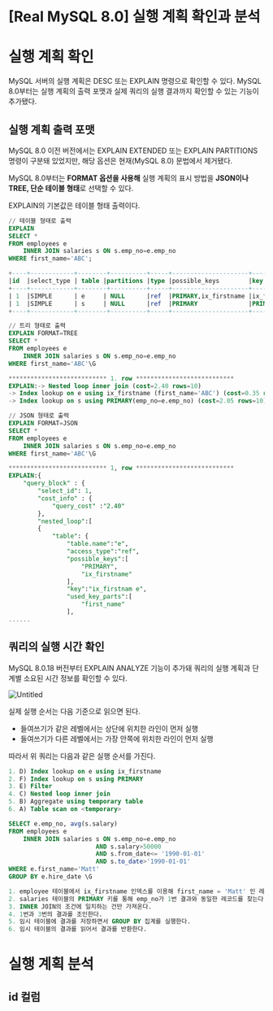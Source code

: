 # [Real MySQL 8.0] 실행 계획 확인과 분석

# 실행 계획 확인

MySQL 서버의 실행 계획은 DESC 또는 EXPLAIN 명령으로 확인할 수 있다.
MySQL 8.0부터는 실행 계획의 출력 포맷과 실제 쿼리의 실행 결과까지 확인할 수 있는 기능이 추가됐다.

## 실행 계획 출력 포맷

MySQL 8.0 이전 버전에서는 EXPLAIN EXTENDED 또는 EXPLAIN PARTITIONS 명령이 구분돼 있었지만, 해당 옵션은 현재(MySQL 8.0) 문법에서 제거됐다.

MySQL 8.0부터는 **FORMAT 옵션을 사용해** 실행 계획의 표시 방법을 **JSON이나 TREE, 단순 테이블 형태**로 선택할 수 있다.

EXPLAIN의 기본값은 테이블 형태 출력이다.

```sql
// 테이블 형태로 출력
EXPLAIN 
SELECT *
FROM employees e
	INNER JOIN salaries s ON s.emp_no=e.emp_no
WHERE first_name='ABC';

+----+------------+--------+----------+-----+---------------------+-------------+--------+------+-----+---------+------+
|id  |select_type | table |partitions |type |possible_keys        |key          |key_len |ref   |rows |filtered |Extra |
+----+------------+--------+----------+-----+---------------------+-------------+--------+------+-----+---------+------+
| 1  |SIMPLE      | e     | NULL      |ref  |PRIMARY,ix_firstname |ix_firstname |58      |const | 1   | 100.00  | NULL |
| 1  |SIMPLE      | s     | NULL      |ref  |PRIMARY              |PRIMARY      |4       |const | 10  | 100.00  | NULL |
+----+------------+--------+----------+-----+---------------------+-------------+--------+------+-----+---------+------+
```

```sql
// 트리 형태로 출력
EXPLAIN FORMAT=TREE 
SELECT *
FROM employees e
	INNER JOIN salaries s ON s.emp_no=e.emp_no
WHERE first_name='ABC'\G

*************************** 1. row ***************************
EXPLAIN:-> Nested loop inner join (cost=2.40 rows=10)
-> Index lookup on e using ix_firstname (first_name='ABC') (cost=0.35 rows=1) 
-> Index lookup on s using PRIMARY(emp_no=e.emp_no) (cost=2.05 rows=10)
```

```sql
// JSON 형태로 출력
EXPLAIN FORMAT=JSON 
SELECT *
FROM employees e
	INNER JOIN salaries s ON s.emp_no=e.emp_no
WHERE first_name='ABC'\G

*************************** 1, row ***************************
EXPLAIN:{ 
    "query_block" : {
        "select_id": 1, 
        "cost_info" : {
            "query_cost" :"2.40"
        }, 
        "nested_loop":[
        {
            "table": {
                "table.name":"e", 
                "access_type":"ref", 
                "possible_keys":[
                    "PRIMARY",
                    "ix_firstname"
                ],
                "key":"ix_firstnam e", 
                "used_key_parts":[
                    "first_name"
                ],
......
```

## 쿼리의 실행 시간 확인

MySQL 8.0.18 버전부터 EXPLAIN ANALYZE 기능이 추가돼 쿼리의 실행 계획과 단계별 소요된 시간 정보를 확인할 수 있다.

![Untitled](https://s3-us-west-2.amazonaws.com/secure.notion-static.com/f0cc6636-535a-47d1-ade7-e9e9fea6b288/Untitled.png)

실제 실행 순서는 다음 기준으로 읽으면 된다.

- 들여쓰기가 같은 레벨에서는 상단에 위치한 라인이 먼저 실행
- 들여쓰기가 다른 레벨에서는 가장 안쪽에 위치한 라인이 먼저 실행

따라서 위 쿼리는 다음과 같은 실행 순서를 가진다.

```sql
1. D) Index lookup on e using ix_firstname 
2. F) Index lookup on s using PRIMARY
3. E) Filter
4. C) Nested loop inner join
5. B) Aggregate using temporary table 
6. A) Table scan on <temporary>

SELECT e.emp_no, avg(s.salary) 
FROM employees e
	INNER JOIN salaries s ON s.emp_no=e.emp_no 
						AND s.salary>50000
						AND s.from_date<= '1990-01-01'
						AND s.to_date>'1990-01-01' 
WHERE e.first_name='Matt'
GROUP BY e.hire_date \G

1. employee 테이블에서 ix_firstname 인덱스를 이용해 first_name = 'Matt' 인 레코드를 찾는다.
2. salaries 테이블의 PRIMARY 키를 통해 emp_no가 1번 결과와 동일한 레코드를 찾는다.
3. INNER JOIN의 조건에 일치하는 건만 가져온다.
4. 1번과 3번의 결과를 조인한다.
5. 임시 테이블에 결과를 저장하면서 GROUP BY 집계를 실행한다.
6. 임시 테이블의 결과를 읽어서 결과를 반환한다.
```

# 실행 계획 분석

## id 컬럼